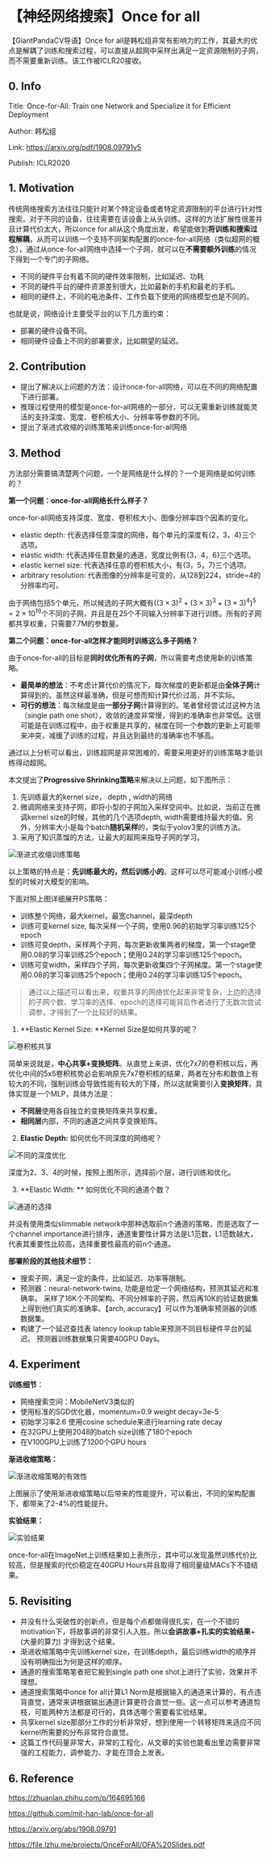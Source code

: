 # 【神经网络搜索】Once for all

【GiantPandaCV导语】Once for all是韩松组非常有影响力的工作，其最大的优点是解耦了训练和搜索过程，可以直接从超网中采样出满足一定资源限制的子网，而不需要重新训练。该工作被ICLR20接收。

## 0. Info

Title: Once-for-All: Train one Network and Specialize it for Efficient Deployment

Author: 韩松组

Link: https://arxiv.org/pdf/1908.09791v5 

Publish: ICLR2020

## 1. Motivation

传统网络搜索方法往往只能针对某个特定设备或者特定资源限制的平台进行针对性搜索。对于不同的设备，往往需要在该设备上从头训练。这样的方法扩展性很差并且计算代价太大，所以once for all从这个角度出发，希望能做到**将训练和搜索过程解耦**，从而可以训练一个支持不同架构配置的once-for-all网络（类似超网的概念），通过从once-for-all网络中选择一个子网，就可以在**不需要额外训练**的情况下得到一个专门的子网络。

- 不同的硬件平台有着不同的硬件效率限制，比如延迟、功耗
- 不同的硬件平台的硬件资源差别很大，比如最新的手机和最老的手机。
- 相同的硬件上，不同的电池条件、工作负载下使用的网络模型也是不同的。

也就是说，网络设计主要受平台的以下几方面约束：

- 部署的硬件设备不同。
- 相同硬件设备上不同的部署要求，比如期望的延迟。



## 2. Contribution

- 提出了解决以上问题的方法：设计once-for-all网络，可以在不同的网络配置下进行部署。
- 推理过程使用的模型是once-for-all网络的一部分，可以无需重新训练就能灵活的支持深度、宽度、卷积核大小、分辨率等参数的不同。
- 提出了渐进式收缩的训练策略来训练once-for-all网络

## 3. Method

方法部分需要搞清楚两个问题，一个是网络是什么样的？一个是网络是如何训练的？

**第一个问题：once-for-all网络长什么样子？**

once-for-all网络支持深度、宽度、卷积核大小、图像分辨率四个因素的变化。

- elastic depth: 代表选择任意深度的网络，每个单元的深度有{2，3，4}三个选项。
- elastic width: 代表选择任意数量的通道，宽度比例有{3，4，6}三个选项。
- elastic kernel size: 代表选择任意的卷积核大小，有{3，5，7}三个选项。
- arbitrary resolution: 代表图像的分辨率是可变的，从128到224，stride=4的分辨率均可。

由于网络包括5个单元，所以候选的子网大概有$((3\times 3)^2+(3\times 3)^3+(3\times 3)^4)^5 = 2\times 10^{19}$个不同的子网，并且是在25个不同输入分辨率下进行训练。所有的子网都共享权重，只需要7.7M的参数量。

**第二个问题：once-for-all怎样才能同时训练这么多子网络？**

由于once-for-all的目标是**同时优化所有的子网**，所以需要考虑使用新的训练策略。

- **最简单的想法**：不考虑计算代价的情况下，每次梯度的更新都是由**全体子网**计算得到的。虽然这样最准确，但是可想而知计算代价过高，并不实际。
- **可行的想法**：每次梯度是由**一部分子网**计算得到的。笔者曾经尝试过这种方法（single path one shot），收敛的速度非常慢，得到的准确率也非常低。这很可能是在训练过程中，由于权重是共享的，梯度在同一个参数的更新上可能带来冲突，减缓了训练的过程，并且达到最终的准确率也不够高。

通过以上分析可以看出，训练超网是非常困难的，需要采用更好的训练策略才能训练得动超网。

本文提出了**Progressive Shrinking策略**来解决以上问题，如下图所示：

1. 先训练最大的kernel size， depth , width的网络
2. 微调网络来支持子网，即将小型的子网加入采样空间中。比如说，当前正在微调kernel size的时候，其他的几个选项depth, width需要维持最大的值。另外，分辨率大小是每个batch**随机采样**的，类似于yolov3里的训练方法。
3. 采用了知识蒸馏的方法，让最大的超网来指导子网的学习。

![渐进式收缩训练策略](https://img-blog.csdnimg.cn/20210517101718768.png)

以上策略的特点是：**先训练最大的，然后训练小的**。这样可以尽可能减小训练小模型的时候对大模型的影响。

下面对照上图详细展开PS策略：

- 训练整个网络，最大kernel，最宽channel，最深depth
- 训练可变kernel size, 每次采样一个子网，使用0.96的初始学习率训练125个epoch
- 训练可变depth，采样两个子网，每次更新收集两者的梯度。第一个stage使用0.08的学习率训练25个epoch；使用0.24的学习率训练125个epoch。
- 训练可变width，采样四个子网，每次更新收集四个子网梯度。第一个stage使用0.08的学习率训练25个epoch；使用0.24的学习率训练125个epoch。

> 通过以上描述可以看出来，权重共享的网络优化起来非常复杂，上边的选择的子网个数、学习率的选择、epoch的选择可能背后作者进行了无数次尝试调参，才得到了一个比较好的结果。

1. **Elastic Kernel Size: **Kernel Size是如何共享的呢？

![卷积核共享](https://img-blog.csdnimg.cn/202105171027405.png)

简单来说就是，**中心共享+变换矩阵**。从直觉上来讲，优化7x7的卷积核以后，再优化中间的5x5卷积核势必会影响原先7x7卷积核的结果，两者在分布和数值上有较大的不同，强制训练会导致性能有较大的下降，所以这就需要引入**变换矩阵**，具体实现是一个MLP，具体方法是：

- **不同层**使用各自独立的变换矩阵来共享权重。
- **相同层**内部，不同的通道之间共享变换矩阵。

2. **Elastic Depth:**  如何优化不同深度的网络呢？

![不同的深度优化](https://img-blog.csdnimg.cn/20210517103556577.png)

深度为2、3、4的时候，按照上图所示，选择前i个层，进行训练和优化。

3. **Elastic Width: ** 如何优化不同的通道个数？

![通道的选择](https://img-blog.csdnimg.cn/20210517104027104.png)

并没有使用类似slimmable network中那种选取前n个通道的策略，而是选取了一个channel importance进行排序，通道重要性计算方法是L1范数，L1范数越大，代表其重要性比较高，选择重要性最高的前n个通道。

**部署阶段的其他技术细节：**

- 搜索子网，满足一定的条件，比如延迟、功率等限制。
- 预测器：neural-network-twins, 功能是给定一个网络结构，预测其延迟和准确率。
  采样了16K个不同架构、不同分辨率的子网，然后再10K的验证数据集上得到他们真实的准确率。【arch, accuracy】可以作为准确率预测器的训练数据集。
- 构建了一个延迟查找表 latency lookup table来预测不同目标硬件平台的延迟。
  预测器训练数据集只需要40GPU Days。


## 4. Experiment

**训练细节**：

- 网络搜索空间：MobileNetV3类似的
- 使用标准的SGD优化器，momentum=0.9 weight decay=3e-5
- 初始学习率2.6 使用cosine schedule来进行learning rate decay
- 在32GPU上使用2048的batch size训练了180个epoch
- 在V100GPU上训练了1200个GPU hours

**渐进收缩策略：**

![渐进收缩策略的有效性](https://img-blog.csdnimg.cn/20210517111240790.png)

上图展示了使用渐进收缩策略以后带来的性能提升，可以看出，不同的架构配置下，都带来了2-4%的性能提升。

**实验结果：**

![实验结果](https://img-blog.csdnimg.cn/20210517111716933.png?x-oss-process=image/watermark,type_ZmFuZ3poZW5naGVpdGk,shadow_10,text_aHR0cHM6Ly9ibG9nLmNzZG4ubmV0L0REX1BQX0pK,size_16,color_FFFFFF,t_70)

once-for-all在ImageNet上训练结果如上表所示，其中可以发现虽然训练代价比较高，但是搜索的代价稳定在40GPU Hours并且取得了相同量级MACs下不错结果。

## 5. Revisiting

- 并没有什么突破性的创新点，但是每个点都做得很扎实，在一个不错的motivation下，将故事讲的非常引人入胜。所以**会讲故事+扎实的实验结果**+(大量的算力) 才得到这个结果。
- 渐进收缩策略中先训练kernel size，在训练depth，最后训练width的顺序并没有明确指出为何是这样的顺序。
- 通道的搜索策略笔者把它搬到single path one shot上进行了实验，效果并不理想。
- 通道搜索策略中once for all计算L1 Norm是根据输入的通道来计算的，有点违背直觉，通常来讲根据输出通道计算更符合直觉一些。这一点可以参考通道剪枝，可能两种方法都是可行的，具体选哪个需要看实验结果。
- 共享kernel size那部分工作的分析非常好，想到使用一个转移矩阵来适应不同kernel所需要的分布非常符合直觉。
- 这篇工作代码量非常大，非常的工程化，从文章的实验也能看出里边需要非常强的工程能力，调参能力、才能在顶会上发表。

## 6. Reference

https://zhuanlan.zhihu.com/p/164695166

https://github.com/mit-han-lab/once-for-all

https://arxiv.org/abs/1908.09791

https://file.lzhu.me/projects/OnceForAll/OFA%20Slides.pdf
